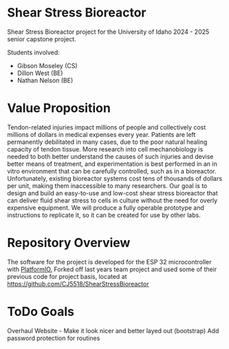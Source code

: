 # Shear Stress Bioreactor
Shear Stress Bioreactor project for the University of Idaho 2024 - 2025 senior capstone project.

Students involved:

* Gibson Moseley (CS)
* Dillon West (BE)
* Nathan Nelson (BE)

# Value Proposition
Tendon-related injuries impact millions of people and collectively cost millions of dollars in medical expenses every year. Patients are left permanently debilitated in many cases, due to the poor natural healing capacity of tendon tissue. More research into cell mechanobiology is needed to both better understand the causes of such injuries and devise better means of treatment, and experimentation is best performed in an in vitro environment that can be carefully controlled, such as in a bioreactor. Unfortunately, existing bioreactor systems cost tens of thousands of dollars per unit, making them inaccessible to many researchers. Our goal is to design and build an easy-to-use and low-cost shear stress bioreactor that can deliver fluid shear stress to cells in culture without the need for overly expensive equipment. We will produce a fully operable prototype and instructions to replicate it, so it can be created for use by other labs. 

# Repository Overview
The software for the project is developed for the ESP 32 microcontroller with [PlatformIO.](https://platformio.org/) 
Forked off last years team project and used some of their previous code for project basis, located at https://github.com/CJ5518/ShearStressBioreactor

# ToDo Goals
Overhaul Website - Make it look nicer and better layed out (bootstrap)
Add password protection for routines 

